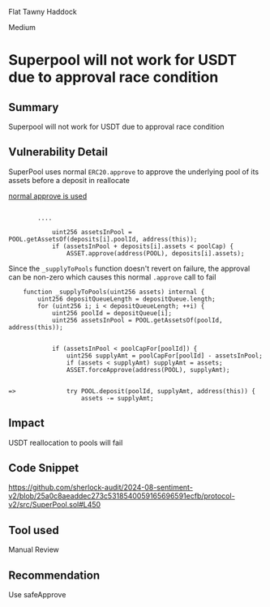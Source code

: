 Flat Tawny Haddock

Medium

# Superpool will not work for USDT due to approval race condition

## Summary
Superpool will not work for USDT due to approval race condition

## Vulnerability Detail
SuperPool uses normal `ERC20.approve` to approve the underlying pool of its assets before a deposit in reallocate

[normal approve is used](https://github.com/sherlock-audit/2024-08-sentiment-v2/blob/25a0c8aeaddec273c5318540059165696591ecfb/protocol-v2/src/SuperPool.sol#L450)
```solidity
        
        ....

            uint256 assetsInPool = POOL.getAssetsOf(deposits[i].poolId, address(this));
            if (assetsInPool + deposits[i].assets < poolCap) {
                ASSET.approve(address(POOL), deposits[i].assets);
```

Since the `_supplyToPools` function doesn't revert on failure, the approval can be non-zero which causes this normal `.approve` call to fail

```solidity
    function _supplyToPools(uint256 assets) internal {
        uint256 depositQueueLength = depositQueue.length;
        for (uint256 i; i < depositQueueLength; ++i) {
            uint256 poolId = depositQueue[i];
            uint256 assetsInPool = POOL.getAssetsOf(poolId, address(this));


            if (assetsInPool < poolCapFor[poolId]) {
                uint256 supplyAmt = poolCapFor[poolId] - assetsInPool;
                if (assets < supplyAmt) supplyAmt = assets;
                ASSET.forceApprove(address(POOL), supplyAmt);


=>              try POOL.deposit(poolId, supplyAmt, address(this)) {
                    assets -= supplyAmt;
```
## Impact
USDT reallocation to pools will fail

## Code Snippet
https://github.com/sherlock-audit/2024-08-sentiment-v2/blob/25a0c8aeaddec273c5318540059165696591ecfb/protocol-v2/src/SuperPool.sol#L450

## Tool used
Manual Review

## Recommendation
Use safeApprove